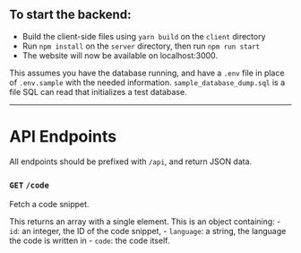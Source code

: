 ## To start the backend:
- Build the client-side files using `yarn build` on the `client` directory
- Run `npm install` on the `server` directory, then run `npm run start`
- The website will now be available on localhost:3000.

This assumes you have the database running, and have a `.env` file in place of `.env.sample` with the
needed information. `sample_database_dump.sql` is a file SQL can read that initializes a test database.

---

# API Endpoints

All endpoints should be prefixed with `/api`, and return JSON data.

### `GET` `/code`

Fetch a code snippet. 

This returns an array with a single element. This is an object containing:
    - `id`: an integer, the ID of the code snippet,
    - `language`: a string, the language the code is written in
    - `code`: the code itself.

